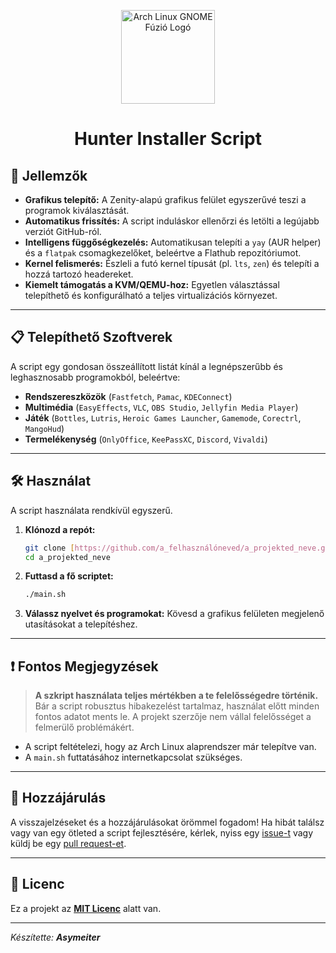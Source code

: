 <p align="center">
  <img src="./docs/arch_gnome_logo.png" alt="Arch Linux GNOME Fúzió Logó" width="150"/>
</p>

<h1 align="center">Hunter Installer Script</h1>

## 🚀 Jellemzők

* **Grafikus telepítő:** A Zenity-alapú grafikus felület egyszerűvé teszi a programok kiválasztását.
* **Automatikus frissítés:** A script induláskor ellenőrzi és letölti a legújabb verziót GitHub-ról.
* **Intelligens függőségkezelés:** Automatikusan telepíti a `yay` (AUR helper) és a `flatpak` csomagkezelőket, beleértve a Flathub repozitóriumot.
* **Kernel felismerés:** Észleli a futó kernel típusát (pl. `lts`, `zen`) és telepíti a hozzá tartozó headereket.
* **Kiemelt támogatás a KVM/QEMU-hoz:** Egyetlen választással telepíthető és konfigurálható a teljes virtualizációs környezet.

---

## 📋 Telepíthető Szoftverek

A script egy gondosan összeállított listát kínál a legnépszerűbb és leghasznosabb programokból, beleértve:

* **Rendszereszközök** (`Fastfetch`, `Pamac`, `KDEConnect`)
* **Multimédia** (`EasyEffects`, `VLC`, `OBS Studio`, `Jellyfin Media Player`)
* **Játék** (`Bottles`, `Lutris`, `Heroic Games Launcher`, `Gamemode`, `Corectrl`, `MangoHud`)
* **Termelékenység** (`OnlyOffice`, `KeePassXC`, `Discord`, `Vivaldi`)

---

## 🛠️ Használat

A script használata rendkívül egyszerű.

1.  **Klónozd a repót:**
    ```bash
    git clone [https://github.com/a_felhasználóneved/a_projekted_neve.git](https://github.com/a_felhasználóneved/a_projekted_neve.git)
    cd a_projekted_neve
    ```
2.  **Futtasd a fő scriptet:**
    ```bash
    ./main.sh
    ```
3.  **Válassz nyelvet és programokat:** Kövesd a grafikus felületen megjelenő utasításokat a telepítéshez.

---

## ❗ Fontos Megjegyzések

> **A szkript használata teljes mértékben a te felelősségedre történik.** Bár a script robusztus hibakezelést tartalmaz, használat előtt minden fontos adatot ments le. A projekt szerzője nem vállal felelősséget a felmerülő problémákért.

* A script feltételezi, hogy az Arch Linux alaprendszer már telepítve van.
* A `main.sh` futtatásához internetkapcsolat szükséges.

---

## 🤝 Hozzájárulás

A visszajelzéseket és a hozzájárulásokat örömmel fogadom! Ha hibát találsz vagy van egy ötleted a script fejlesztésére, kérlek, nyiss egy [issue-t](https://github.com/Asymeister/Archlinux-program-script-GNOME/issues) vagy küldj be egy [pull request-et](https://github.com/Asymeister/Archlinux-program-script-GNOME/pulls).

---

## 📝 Licenc

Ez a projekt az **[MIT Licenc](https://opensource.org/licenses/MIT)** alatt van.

---

*Készítette:* ***Asymeiter***
